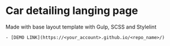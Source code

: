 # Car detailing langing page
  Made with base layout template with Gulp, SCSS and Stylelint

    - [DEMO LINK](https://<your_account>.github.io/<repo_name>/)

